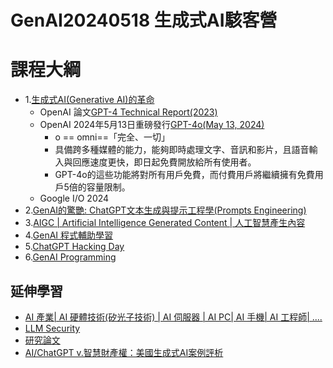 # GenAI20240518 生成式AI駭客營

# 課程大綱
- 1.[生成式AI(Generative AI)的革命](Generative_AI.md)
  - OpenAI 論文[GPT-4 Technical Report(2023)](https://arxiv.org/abs/2303.08774)
  - OpenAI 2024年5月13日重磅發行[GPT-4o(May 13, 2024)](GPT-4o.md)
    - o == o​​​mni==「完全、一切」
    - 具備跨多種媒體的能力，能夠即時處理文字、音訊和影片，且語音輸入與回應速度更快，即日起免費開放給所有使用者。
    - GPT-4o的這些功能將對所有用戶免費，而付費用戶將繼續擁有免費用戶5倍的容量限制。 
  - Google I/O 2024
- 2.[GenAI的驚艷: ChatGPT文本生成與提示工程學(Prompts Engineering)](ChatGPT.md)
- 3.[AIGC | Artificial Intelligence Generated Content | 人工智慧產生內容 ](/AIGC) 
- 4.[GenAI 程式輔助學習](GenAI_Python.md)
- 5.[ChatGPT Hacking Day](ChatGPT4SEC.md)
- 6.[GenAI Programming](GenAIPrograming.md)



## 延伸學習
- [AI 產業| AI 硬體技術(矽光子技術) | AI 伺服器 | AI PC| AI 手機| AI 工程師| ....](AI_Market.md)
- [LLM Security](LLM_Sec.md)
- [研究論文](Research.md)
- [AI/ChatGPT v.智慧財產權：美國生成式AI案例評析](https://www.books.com.tw/products/0010977697?sloc=main)
